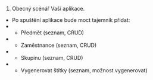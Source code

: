 1) Obecný scénář Vaší aplikace.
- Po spuštění aplikace bude moct tajemník přidat:
- - Předmět (seznam, CRUD)
- - Zaměstnance (seznam, CRUD)
- - Skupinu (seznam, CRUD)
- - Vygenerovat štítky (seznam, možnost vygenerovat)


